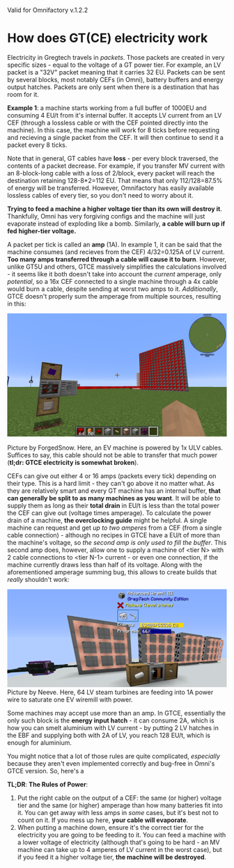 Valid for Omnifactory v.1.2.2
# How does GT(CE) electricity work
Electricity in Gregtech travels in _packets_. Those packets are created in very specific sizes - equal to the voltage of a GT power tier. For example, an LV packet is a "32V" packet meaning that it carries 32 EU. Packets can be sent by several blocks, most notably CEFs (in Omni), battery buffers and energy output hatches. Packets are only sent when there is a destination that has room for it. 

**Example 1**: a machine starts working from a full buffer of 1000EU and consuming 4 EU/t from it's internal buffer. It accepts LV current from an LV CEF (through a lossless cable or with the CEF pointed directly into the machine). In this case, the machine will work for 8 ticks before requesting and recieving a single packet from the CEF. It will then continue to send it a packet every 8 ticks. 

Note that in general, GT cables have **loss** - per every block traversed, the contents of a packet decrease. For example, if you transfer MV current with an 8-block-long cable with a loss of 2/block, every packet will reach the destination retaining 128-8*2=112 EU. That means that only 112/128=87.5% of energy will be transferred. However, Omnifactory has easily available lossless cables of every tier, so you don't need to worry about it. 

**Trying to feed a machine a higher voltage tier than its own will destroy it**. Thankfully, Omni has very forgiving configs and the machine will just evaporate instead of exploding like a bomb. Similarly, **a cable will burn up if fed higher-tier voltage.**

A packet per tick is called an **amp** (1A). In example 1, it can be said that the machine consumes (and recieves from the CEF) 4/32=0.125A of LV current. **Too many amps transferred through a cable will cause it to burn**. However, unlike GT5U and others, GTCE massively simplifies the calculations involved - it seems like it both doesn't take into account the _current_ amperage, only _potential_, so a 16x CEF connected to a single machine through a 4x cable would burn a cable, despite sending at worst two amps to it. *Additionally*, GTCE doesn't properly sum the amperage from multiple sources, resulting in this:

![ForgedSnow's amperage experiment](files/Electricity/ForgedSnow_Amp_Experiment.png) 

Picture by ForgedSnow. Here, an EV machine is powered by 1x ULV cables.
Suffices to say, this cable should not be able to transfer that much power (**tl;dr: GTCE electricity is somewhat broken**).

 CEFs can give out either 4 or 16 amps (packets every tick) depending on their type. This is a hard limit - they can't go above it no matter what. As they are relatively smart and every GT machine has an internal buffer, **that can generally be split to as many machines as you want**. It will be able to supply them as long as their **total drain** in EU/t is less than the total power the CEF can give out (voltage times amperage). To calculate the power drain of a machine, **the overclocking guide** might be helpful. A single machine can request and get *up to two amperes* from a CEF (from a single cable connection) - although no recipes in GTCE have a EU/t of more than the machine's voltage, so *the second amp is only used to fill the buffer*. This second amp does, however, allow one to supply a machine of \<tier N\> with 2 cable connections to \<tier N-1\> current - or even one connection, if the machine currently draws less than half of its voltage. Along with the aforementioned amperage summing bug, this allows to create builds that *really* shouldn't work:

![Neeve_Amp_Experiment.png](files/Electricity/Neeve_Amp_Experiment.png)
Picture by Neeve. Here, 64 LV steam turbines are feeding into 1A power wire to saturate one EV wiremill with power.

Some machines may accept use more than an amp. In GTCE, essentially the only such block is the **energy input hatch** - it can consume 2A, which is how you can smelt aluminium with LV current - by putting 2 LV hatches in the EBF and supplying both with 2A of LV, you reach 128 EU/t, which is enough for aluminium.

You might notice that a lot of those rules are quite complicated, _especially_ because they aren't even implemented correctly and bug-free in Omni's GTCE version. So, here's a 

**TL;DR**: **The Rules of Power**: 
1. Put the right cable on the output of a CEF: the same (or higher) voltage tier and the same (or higher) amperage than how many batteries fit into it. You can get away with less amps in _some_ cases, but it's best not to count on it. If you mess up here, **your cable will evaporate**. 
2. When putting a machine down, ensure it's the correct tier for the electricity you are going to be feeding to it. You can feed a machine with a lower voltage of electricity (although that's going to be hard - an MV machine can take up to 4 amperes of LV current in the worst case), but if you feed it a higher voltage tier, **the machine will be destroyed**.
